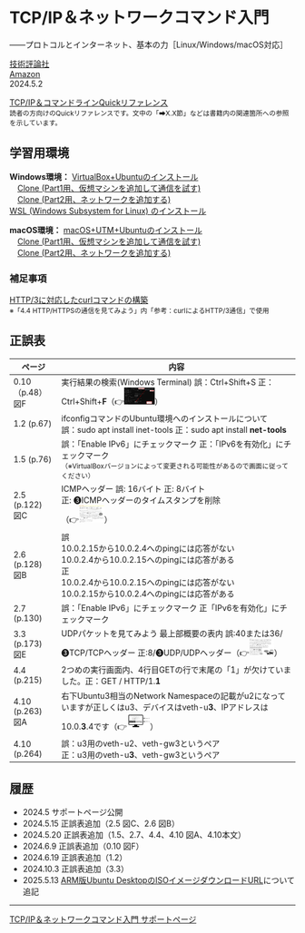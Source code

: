 # TCP/IP＆ネットワークコマンド入門
——プロトコルとインターネット、基本の力［Linux/Windows/macOS対応］

[技術評論社](https://gihyo.jp/book/2024/978-4-297-14132-5/)<br/>
[Amazon](https://www.amazon.co.jp/dp/4297141329/)  
2024.5.2

 [TCP/IP＆コマンドラインQuickリファレンス](https://gihyo.jp/assets/files/book/2024/978-4-297-14132-5/download/TCPIP%EF%BC%86%E3%82%B3%E3%83%9E%E3%83%B3%E3%83%89%E3%83%A9%E3%82%A4%E3%83%B3Quick%E3%83%AA%E3%83%95%E3%82%A1%E3%83%AC%E3%83%B3%E3%82%B9.pdf)<br/>
<small>読者の方向けのQuickリファレンスです。文中の「➡X.X節」などは書籍内の関連箇所への参照を示しています。</small>

## 学習用環境

**Windows環境：**
[VirtualBox+Ubuntuのインストール](howto/install-virtualbox.md)<br/>
　[Clone (Part1用、仮想マシンを追加して通信を試す)](howto/clone1-virtualbox.md)<br/>
　[Clone (Part2用、ネットワークを追加する)](howto/clone2-virtualbox.md)<br/>
[WSL (Windows Subsystem for Linux) のインストール](howto/install-wsl.md)

**macOS環境：**
[macOS+UTM+Ubuntuのインストール](howto/install-utm.md)<br/>
　[Clone (Part1用、仮想マシンを追加して通信を試す)](howto/clone1-utm.md)<br/>
　[Clone (Part2用、ネットワークを追加する)](howto/clone2-utm.md)<br/>

### 補足事項

[HTTP/3に対応したcurlコマンドの構築](howto/curl-http3.md)<br/>
<small>※「4.4 HTTP/HTTPSの通信を見てみよう」内「参考：curlによるHTTP/3通信」で使用</small>

## 正誤表

|ページ|内容|
|-|-|
|0.10（p.48）<br/>図F|実行結果の検索(Windows Terminal) 誤：Ctrl+Shift+S 正：Ctrl+Shift+<b>F</b>（👉<a href="images/img1717927381.png"><img src="images/img1717927381.png" height="30"></a>）|
|1.2 (p.67)|ifconfigコマンドのUbuntu環境へのインストールについて<br/>誤：sudo apt install inet-tools 正：sudo apt install <strong>net-tools</strong>|
|1.5 (p.76)|誤：「Enable IPv6」にチェックマーク 正：「IPv6を有効化」にチェックマーク<br/><small>（※VirtualBoxバージョンによって変更される可能性があるので画面に従ってください）</small>|
|2.5 (p.122)<br/>図C|ICMPヘッダー 誤: 16バイト 正: 8バイト<br/>正: ❸ICMPヘッダーのタイムスタンプを削除<br/>（👉<a href="images/img1715741896.png"><img src="images/img1715741896.png" height="30"></a>）|
|2.6 (p.128)<br/>図B|誤<br/>10.0.2.15から10.0.2.4へのpingには応答がない<br/>10.0.2.4から10.0.2.15へのpingには応答がある<br/>正<br/>10.0.2.4から10.0.2.15へのpingには応答がない<br/>10.0.2.15から10.0.2.4へのpingには応答がある|
|2.7 (p.130)|誤：「Enable IPv6」にチェックマーク 正「IPv6を有効化」にチェックマーク|
|3.3 (p.173)<br/>図E|UDPパケットを見てみよう 最上部概要の表内 誤:40または36/❸TCP/TCPヘッダー 正:8/❸UDP/UDPヘッダー（👉<a href="images/img1728028435.png"><img src="images/img1728028435.png" height="30"></a>）|
|4.4 (p.215)|2つめの実行画面内、4行目GETの行で末尾の「1」が欠けていました。正：GET / HTTP/1.<strong>1</strong>|
|4.10 (p.263)<br/>図A|右下Ubuntu3相当のNetwork Namespaceの記載がu2になっていますが正しくはu3、デバイスはveth-u<strong>3</strong>、IPアドレスは10.0.<strong>3</strong>.4です（👉<a href="images/img1716186000.png"><img src="images/img1716186000.png" height="30"></a>）|
|4.10 (p.264)|誤：u3用のveth-u2、veth-gw3というペア<br/>正：u3用のveth-u<strong>3</strong>、veth-gw3というペア|

## 履歴

- 2024.5 サポートページ公開
- 2024.5.15 正誤表追加（2.5 図C、2.6 図B）
- 2024.5.20 正誤表追加（1.5、2.7、4.4、4.10 図A、4.10本文）
- 2024.6.9 正誤表追加（0.10 図F）
- 2024.6.19 正誤表追加（1.2）
- 2024.10.3 正誤表追加（3.3）
- 2025.5.13 [ARM版Ubuntu DesktopのISOイメージダウンロードURL](https://nisim-m.github.io/tcpipcmdbook/howto/download-ubuntu-arm.html)について追記

----
[TCP/IP＆ネットワークコマンド入門 サポートページ](https://nisim-m.github.io/tcpipcmdbook/)

